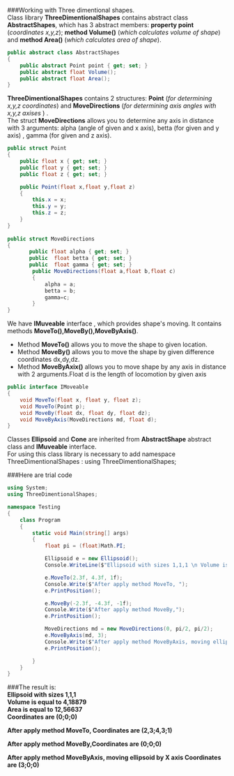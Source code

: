 ###Working with Three dimentional shapes. </br>
Class library **ThreeDimentionalShapes** contains abstract class **AbstractShapes**, which has 3 abstract members: **property point** (_coordinates x,y,z_); **method Volume()** (_which calculates volume of shape_) and **method Area()** (_which calculates area of shape_). </br>
```cs
public abstract class AbstractShapes
{
    public abstract Point point { get; set; }
    public abstract float Volume();
    public abstract float Area();
}
```
**ThreeDimentionalShapes** contains 2 structures: **Point** (_for determining x,y,z coordinates_) and **MoveDirections** (_for determining axis angles with x,y,z axises_ ) .</br>
The struct **MoveDirections** allows you to determine any axis in distance with 3 arguments: alpha (angle of given and x axis), betta (for given and y axis) , gamma (for given and z axis).
```cs
public struct Point
{
    public float x { get; set; }
    public float y { get; set; }
    public float z { get; set; }

    public Point(float x,float y,float z)
    {
        this.x = x;
        this.y = y;
        this.z = z;
    }
}
  
public struct MoveDirections
{      
       public float alpha { get; set; }
       public  float betta { get; set; }
       public  float gamma { get; set; }
        public MoveDirections(float a,float b,float c)
        {
            alpha = a;
            betta = b;
            gamma=c;
        }
} 
```
We have **IMuveable** interface , which provides shape's moving. It contains methods **MoveTo(),MoveBy(),MoveByAxis()**.</br>
* Method **MoveTo()** allows you to move the shape to given location.</br>
* Method **MoveBy()** allows you to move the shape by given difference coordinates dx,dy,dz.</br>
* Method **MoveByAxix()** allows you to move shape by any axis in distance with 2 arguments.Float d is the length of locomotion by given axis</br>


```cs
public interface IMoveable
{
    void MoveTo(float x, float y, float z);
    void MoveTo(Point p);
    void MoveBy(float dx, float dy, float dz);
    void MoveByAxis(MoveDirections md, float d);
}
```
Classes **Ellipsoid** and **Cone** are inherited from **AbstractShape** abstract class and **IMuveable** interface.</br>
For using this class library is necessary to add namespace ThreeDimentionalShapes  :  using ThreeDimentionalShapes;</br>

###Here are trial code</br>

```cs
using System;
using ThreeDimentionalShapes;

namespace Testing
{
    class Program
    {
        static void Main(string[] args)
        {
            float pi = (float)Math.PI;

            Ellipsoid e = new Ellipsoid();
            Console.WriteLine($"Ellipsoid with sizes 1,1,1 \n Volume is equal to {e.Volume()} \n Area is equal to {e.Area()} \n Coordinates are ({e.point.x};{e.point.y};{e.point.z}) \n");

            e.MoveTo(2.3f, 4.3f, 1f);
            Console.Write($"After apply method MoveTo, ");
            e.PrintPosition();

            e.MoveBy(-2.3f, -4.3f, -1f);
            Console.Write($"After apply method MoveBy,");
            e.PrintPosition();

            MoveDirections md = new MoveDirections(0, pi/2, pi/2);
            e.MoveByAxis(md, 3);
            Console.Write($"After apply method MoveByAxis, moving ellipsoid by X axis ");
            e.PrintPosition();

        }
    }
}
```


###The result is: </br>
**Ellipsoid with sizes 1,1,1**</br>
 **Volume is equal to 4,18879**</br>
 **Area is equal to 12,56637**</br>
 **Coordinates are (0;0;0)**</br>

**After apply method MoveTo, Coordinates are (2,3;4,3;1)**</br>

**After apply method MoveBy,Coordinates are (0;0;0)**</br>

**After apply method MoveByAxis, moving ellipsoid by X axis Coordinates are (3;0;0)**



